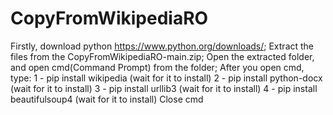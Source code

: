 # CopyFromWikipediaRO
Firstly, download python https://www.python.org/downloads/;
Extract the files from the CopyFromWikipediaRO-main.zip;
Open the extracted folder, and open cmd(Command Prompt) from the folder;
After you open cmd, type: 1 - pip install wikipedia (wait for it to install)
                              2 - pip install python-docx (wait for it to install)
                              3 - pip install urllib3 (wait for it to install)
                              4 - pip install beautifulsoup4 (wait for it to install)
Close cmd

